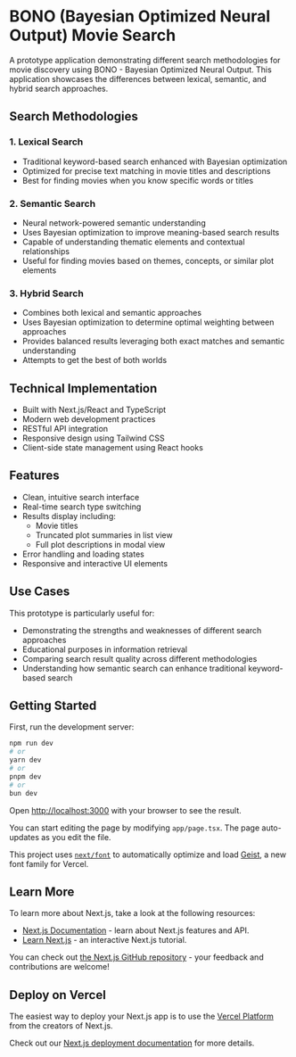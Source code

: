 # BONO (Bayesian Optimized Neural Output) Movie Search

A prototype application demonstrating different search methodologies for movie discovery using BONO - Bayesian Optimized Neural Output. This application showcases the differences between lexical, semantic, and hybrid search approaches.

## Search Methodologies

### 1. Lexical Search
- Traditional keyword-based search enhanced with Bayesian optimization
- Optimized for precise text matching in movie titles and descriptions
- Best for finding movies when you know specific words or titles

### 2. Semantic Search
- Neural network-powered semantic understanding
- Uses Bayesian optimization to improve meaning-based search results
- Capable of understanding thematic elements and contextual relationships
- Useful for finding movies based on themes, concepts, or similar plot elements

### 3. Hybrid Search
- Combines both lexical and semantic approaches
- Uses Bayesian optimization to determine optimal weighting between approaches
- Provides balanced results leveraging both exact matches and semantic understanding
- Attempts to get the best of both worlds

## Technical Implementation

- Built with Next.js/React and TypeScript
- Modern web development practices
- RESTful API integration
- Responsive design using Tailwind CSS
- Client-side state management using React hooks

## Features

- Clean, intuitive search interface
- Real-time search type switching
- Results display including:
  - Movie titles
  - Truncated plot summaries in list view
  - Full plot descriptions in modal view
- Error handling and loading states
- Responsive and interactive UI elements

## Use Cases

This prototype is particularly useful for:
- Demonstrating the strengths and weaknesses of different search approaches
- Educational purposes in information retrieval
- Comparing search result quality across different methodologies
- Understanding how semantic search can enhance traditional keyword-based search

## Getting Started

First, run the development server:

```bash
npm run dev
# or
yarn dev
# or
pnpm dev
# or
bun dev
```

Open [http://localhost:3000](http://localhost:3000) with your browser to see the result.

You can start editing the page by modifying `app/page.tsx`. The page auto-updates as you edit the file.

This project uses [`next/font`](https://nextjs.org/docs/app/building-your-application/optimizing/fonts) to automatically optimize and load [Geist](https://vercel.com/font), a new font family for Vercel.

## Learn More

To learn more about Next.js, take a look at the following resources:

- [Next.js Documentation](https://nextjs.org/docs) - learn about Next.js features and API.
- [Learn Next.js](https://nextjs.org/learn) - an interactive Next.js tutorial.

You can check out [the Next.js GitHub repository](https://github.com/vercel/next.js) - your feedback and contributions are welcome!

## Deploy on Vercel

The easiest way to deploy your Next.js app is to use the [Vercel Platform](https://vercel.com/new?utm_medium=default-template&filter=next.js&utm_source=create-next-app&utm_campaign=create-next-app-readme) from the creators of Next.js.

Check out our [Next.js deployment documentation](https://nextjs.org/docs/app/building-your-application/deploying) for more details.
